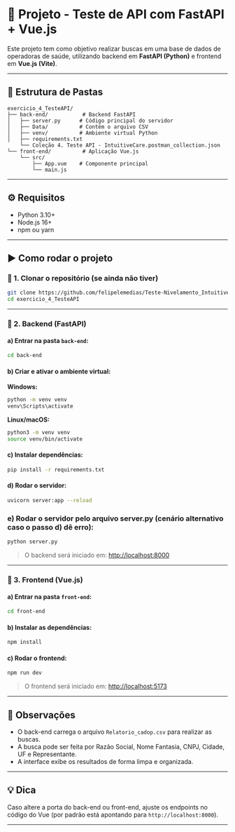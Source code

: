 # 🚀 Projeto - Teste de API com FastAPI + Vue.js

Este projeto tem como objetivo realizar buscas em uma base de dados de operadoras de saúde, utilizando backend em **FastAPI (Python)** e frontend em **Vue.js (Vite)**.

---

## 📁 Estrutura de Pastas

```
exercicio_4_TesteAPI/
├── back-end/           # Backend FastAPI
│   ├── server.py      # Código principal do servidor
│   ├── Data/          # Contém o arquivo CSV
│   ├── venv/          # Ambiente virtual Python
│   ├── requirements.txt
    └── Coleção 4. Teste API - IntuitiveCare.postman_collection.json
└── front-end/          # Aplicação Vue.js
    └── src/
        ├── App.vue    # Componente principal
        └── main.js
```

---

## ⚙️ Requisitos

- Python 3.10+
- Node.js 16+
- npm ou yarn

---

## ▶️ Como rodar o projeto

### 🔹 1. Clonar o repositório (se ainda não tiver)

```bash
git clone https://github.com/felipelemedias/Teste-Nivelamento_IntuitiveCare
cd exercicio_4_TesteAPI
```

---

### 🔹 2. Backend (FastAPI)

#### a) Entrar na pasta `back-end`:
```bash
cd back-end
```

#### b) Criar e ativar o ambiente virtual:

**Windows:**
```bash
python -m venv venv
venv\Scripts\activate
```

**Linux/macOS:**
```bash
python3 -m venv venv
source venv/bin/activate
```

#### c) Instalar dependências:
```bash
pip install -r requirements.txt
```

#### d) Rodar o servidor:
```bash
uvicorn server:app --reload
```

### e) Rodar o servidor pelo arquivo server.py (cenário alternativo caso o passo d) dê erro):
```bash
python server.py
```

> O backend será iniciado em: [http://localhost:8000](http://localhost:8000)

---

### 🔹 3. Frontend (Vue.js)

#### a) Entrar na pasta `front-end`:
```bash
cd front-end
```

#### b) Instalar as dependências:
```bash
npm install
```

#### c) Rodar o frontend:
```bash
npm run dev
```

> O frontend será iniciado em: [http://localhost:5173](http://localhost:5173)

---

## 📌 Observações

- O back-end carrega o arquivo `Relatorio_cadop.csv` para realizar as buscas.
- A busca pode ser feita por Razão Social, Nome Fantasia, CNPJ, Cidade, UF e Representante.
- A interface exibe os resultados de forma limpa e organizada.

---

## 💡 Dica

Caso altere a porta do back-end ou front-end, ajuste os endpoints no código do Vue (por padrão está apontando para `http://localhost:8000`).

---
